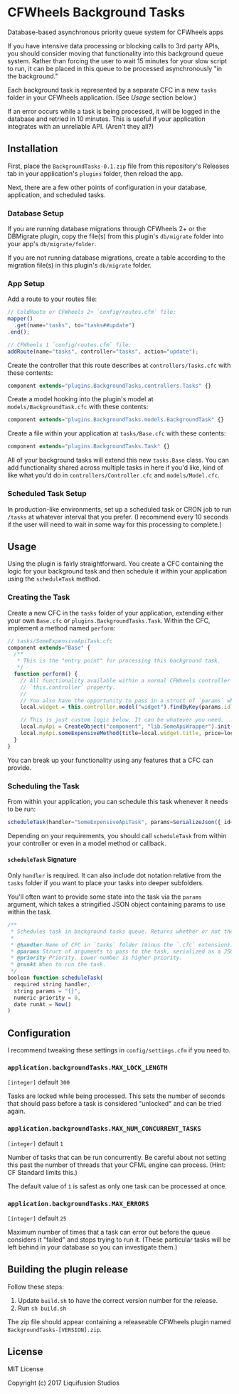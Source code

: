 # CFWheels Background Tasks

Database-based asynchronous priority queue system for CFWheels apps

If you have intensive data processing or blocking calls to 3rd party APIs, you should consider moving that
functionality into this background queue system. Rather than forcing the user to wait 15 minutes for your
slow script to run, it can be placed in this queue to be processed asynchronously "in the background."

Each background task is represented by a separate CFC in a new `tasks` folder in your CFWheels application.
(See _Usage_ section below.)

If an error occurs while a task is being processed, it will be logged in the database and retried in 10
minutes. This is useful if your application integrates with an unreliable API. (Aren't they all?)

## Installation

First, place the `BackgroundTasks-0.1.zip` file from this repository's Releases tab in your application's
`plugins` folder, then reload the app.

Next, there are a few other points of configuration in your database, application, and scheduled tasks.

### Database Setup

If you are running database migrations through CFWheels 2+ or the DBMigrate plugin, copy the file(s) from this
plugin's `db/migrate` folder into your app's `db/migrate/folder`.

If you are not running database migrations, create a table according to the migration file(s) in this plugin's
`db/migrate` folder.

### App Setup

Add a route to your routes file:

```javascript
// ColdRoute or CFWheels 2+ `config/routes.cfm` file:
mapper()
  .get(name="tasks", to="tasks##update")
.end();

// CFWheels 1 `config/routes.cfm` file:
addRoute(name="tasks", controller="tasks", action="update");
```

Create the controller that this route describes at `controllers/Tasks.cfc` with these contents:

```javascript
component extends="plugins.BackgroundTasks.controllers.Tasks" {}
```

Create a model hooking into the plugin's model at `models/BackgroundTask.cfc` with these contents:

```javascript
component extends="plugins.BackgroundTasks.models.BackgroundTask" {}
```

Create a file within your application at `tasks/Base.cfc` with these contents:

```javascript
component extends="plugins.BackgroundTasks.Task" {}
```

All of your background tasks will extend this new `tasks.Base` class. You can add functionality shared across
multiple tasks in here if you'd like, kind of like what you'd do in `controllers/Controller.cfc` and
`models/Model.cfc`.

### Scheduled Task Setup

In production-like environments, set up a scheduled task or CRON job to run `/tasks` at whatever interval that
you prefer. (I recommend every 10 seconds if the user will need to wait in some way for this processing to
complete.)

## Usage

Using the plugin is fairly straightforward. You create a CFC containing the logic for your background task
and then schedule it within your application using the `scheduleTask` method.

### Creating the Task

Create a new CFC in the `tasks` folder of your application, extending either your own `Base.cfc` or
`plugins.BackgroundTasks.Task`. Within the CFC, implement a method named `perform`:

```javascript
// tasks/SomeExpensiveApiTask.cfc
component extends="Base" {
  /**
   * This is the "entry point" for processing this background task.
   */
  function perform() {
    // All functionality available within a normal CFWheels controller is available from the
    // `this.controller` property.
    //
    // You also have the opportunity to pass in a struct of `params` when you schedule this task.
    local.widget = this.controller.model("widget").findByKey(params.id);

    // This is just custom logic below. It can be whatever you need.
    local.myApi = CreateObject("component", "lib.SomeApiWrapper").init(application.SOME_API_KEY);
    local.myApi.someExpensiveMethod(title=local.widget.title, price=local.widget.price);
  }
}
```

You can break up your functionality using any features that a CFC can provide.

### Scheduling the Task

From within your application, you can schedule this task whenever it needs to be run:

```javascript
scheduleTask(handler="SomeExpensiveApiTask", params=SerializeJson({ id=widget.key() }));
```

Depending on your requirements, you should call `scheduleTask` from within your controller or even in a
model method or callback.

#### `scheduleTask` Signature

Only `handler` is required. It can also include dot notation relative from the `tasks` folder if you want to
place your tasks into deeper subfolders.

You'll often want to provide some state into the task via the `params` argument, which takes a stringified
JSON object containing params to use within the task.

```javascript
/**
 * Schedules task in background tasks queue. Returns whether or not the task was scheduled successfully.
 *
 * @handler Name of CFC in `tasks` folder (minus the `.cfc` extension).
 * @params Struct of arguments to pass to the task, serialized as a JSON object string.
 * @priority Priority. Lower number is higher priority.
 * @runAt When to run the task.
 */
boolean function scheduleTask(
  required string handler,
  string params = "{}",
  numeric priority = 0,
  date runAt = Now()
)
```

## Configuration

I recommend tweaking these settings in `config/settings.cfm` if you need to.

### `application.backgroundTasks.MAX_LOCK_LENGTH`

`[integer]` default `300`

Tasks are locked while being processed. This sets the number of seconds that should pass before a task
is considered "unlocked" and can be tried again.

### `application.backgroundTasks.MAX_NUM_CONCURRENT_TASKS`

`[integer]` default `1`

Number of tasks that can be run concurrently. Be careful about not setting this past the number of
threads that your CFML engine can process. (Hint: CF Standard limits this.)

The default value of `1` is safest as only one task can be processed at once.

### `application.backgroundTasks.MAX_ERRORS`

`[integer]` default `25`

Maximum number of times that a task can error out before the queue considers it "failed" and stops
trying to run it. (These particular tasks will be left behind in your database so you can investigate
them.)

## Building the plugin release

Follow these steps:

1.  Update `build.sh` to have the correct version number for the release.
2.  Run `sh build.sh`

The zip file should appear containing a releaseable CFWheels plugin named `BackgroundTasks-[VERSION].zip`.

## License

MIT License

Copyright (c) 2017 Liquifusion Studios
